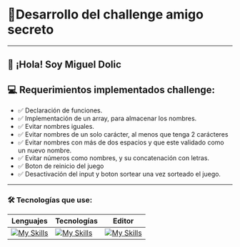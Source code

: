 # 🚀Desarrollo del challenge amigo secreto
---
👋 ¡Hola! Soy **Miguel Dolic**
---
## 💻 Requerimientos implementados challenge:
- ✅ Declaración de funciones.
- ✅ Implementación de un array, para almacenar los nombres.
- ✅ Evitar nombres iguales.
- ✅ Evitar nombres de un solo carácter, al menos que tenga 2 carácteres
- ✅ Evitar nombres con más de dos espacios y que este validado como un nuevo nombre.
- ✅ Evitar números como nombres, y su concatenación con letras.
- ✅ Boton de reinicio del juego
- ✅ Desactivación del input y boton sortear una vez sorteado el juego.
---
### 🛠️ Tecnologías que use:
| Lenguajes | Tecnologías | Editor |
|-----------|-------------|--------|
|[![My Skills](https://skillicons.dev/icons?i=html,css,js)](https://skillicons.dev)|[![My Skills](https://skillicons.dev/icons?i=git,github)](https://skillicons.dev)|[![My Skills](https://skillicons.dev/icons?i=vscode)](https://skillicons.dev)|
